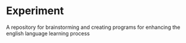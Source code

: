 # Experiment
 A repository for brainstorming and creating programs for enhancing the english language learning process

